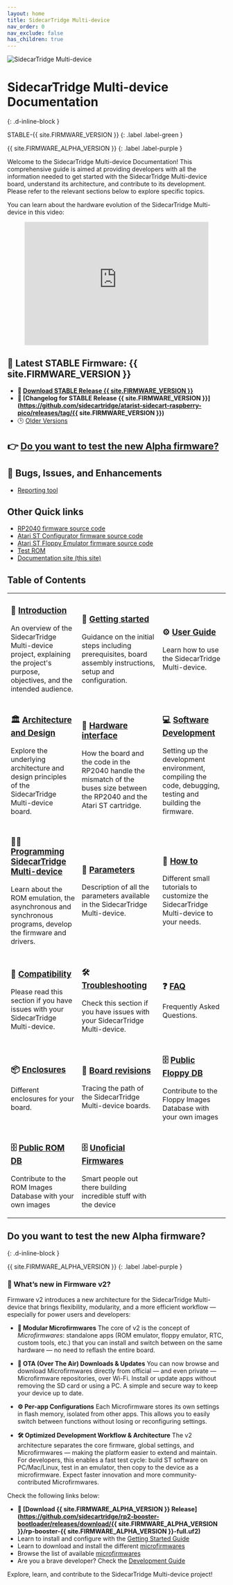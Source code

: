 ```yaml
---
layout: home
title: SidecarTridge Multi-device
nav_order: 0
nav_exclude: false
has_children: true
---
```



![SidecarTridge Multi-device](/sidecartridge-multidevice/assets/images/BOARD-3.1-PICOW-PERSPECTIVE.png)

# SidecarTridge Multi-device Documentation 
{: .d-inline-block }

STABLE-{{ site.FIRMWARE_VERSION }}
{: .label .label-green }

{{ site.FIRMWARE_ALPHA_VERSION }}
{: .label .label-purple }


Welcome to the SidecarTridge Multi-device Documentation! This comprehensive guide is aimed at providing developers with all the information needed to get started with the SidecarTridge Multi-device board, understand its architecture, and contribute to its development. Please refer to the relevant sections below to explore specific topics.

You can learn about the hardware evolution of the SidecarTridge Multi-device in this video:

<figure class="video_container" style="position: relative; padding-bottom: 56.25%; height: 0; overflow: hidden; max-width: 100%; background: #000;">
    <iframe style="position: absolute; top: 0; left: 0; width: 100%; height: 100%; border: 0;"
        src="https://www.youtube-nocookie.com/embed/RvREQNScEzE?iv_load_policy=3&amp;modestbranding=1&amp;playsinline=1&amp;showinfo=0&amp;rel=0&amp;enablejsapi=1;loading=lazy"
        allowfullscreen allowtransparency></iframe>
</figure>


## 🚀 Latest STABLE Firmware: {{ site.FIRMWARE_VERSION }}
* **💾 [Download STABLE Release {{ site.FIRMWARE_VERSION }}](https://sidecartridge.com/downloads)**
* **📝 [Changelog for STABLE Release {{ site.FIRMWARE_VERSION }}](https://github.com/sidecartridge/atarist-sidecart-raspberry-pico/releases/tag/{{ site.FIRMWARE_VERSION }})**
* 🕒 [Older Versions](https://github.com/sidecartridge/atarist-sidecart-raspberry-pico/releases)

## 👉 [Do you want to test the new Alpha firmware?](#do-you-want-to-test-the-new-alpha-firmware)

## 🐞 Bugs, Issues, and Enhancements
* [Reporting tool](https://github.com/sidecartridge/atarist-sidecart-raspberry-pico/issues)

## Other Quick links
* [RP2040 firmware source code](https://github.com/sidecartridge/atarist-sidecart-raspberry-pico)
* [Atari ST Configurator firmware source code](https://github.com/sidecartridge/atarist-sidecart-firmware)
* [Atari ST Floppy Emulator firmware source code](https://github.com/sidecartridge/atarist-sidecart-floppy-emulator)
* [Test ROM](https://github.com/sidecartridge/atarist-sidecart-test-rom)
* [Documentation site (this site)](https://github.com/sidecartridge/sidecart-site-dev-docs)

## Table of Contents

<table style="border-collapse: collapse; border: 0;">
    <tr>
        <td style="border: none;">
            <h3>📘 <a href="/sidecartridge-multidevice/introduction/">Introduction</a></h3>
            <p>An overview of the SidecarTridge Multi-device project, explaining the project's purpose, objectives, and the intended audience.</p>
        </td>
        <td style="border: none;">
            <h3>🚀 <a href="/sidecartridge-multidevice/getting_started/">Getting started</a></h3>
            <p>Guidance on the initial steps including prerequisites, board assembly instructions, setup and configuration.</p>
        </td>
        <td style="border: none;">
            <h3>⚙️ <a href="/sidecartridge-multidevice/userguide/">User Guide</a></h3>
            <p>Learn how to use the SidecarTridge Multi-device.</p>
        </td>
    </tr>
    <tr>
        <td style="border: none;">
            <h3>🏛️ <a href="/sidecartridge-multidevice/architecture_and_design/">Architecture and Design</a></h3>
            <p>Explore the underlying architecture and design principles of the SidecarTridge Multi-device board.</p>
        </td>
        <td style="border: none;">
            <h3>🔌 <a href="/sidecartridge-multidevice/hardware_interface/">Hardware interface</a></h3>
            <p>How the board and the code in the RP2040 handle the mismatch of the buses size between the RP2040 and the Atari ST cartridge.</p>
        </td>
        <td style="border: none;">
            <h3>💻 <a href="/sidecartridge-multidevice/software_development/">Software Development</a></h3>
            <p>Setting up the development environment, compiling the code, debugging, testing and building the firmware.</p>
        </td>
    </tr>
    <tr>
        <td style="border: none;">
            <h3>👨‍💻 <a href="/sidecartridge-multidevice/programming/">Programming SidecarTridge Multi-device</a></h3>
            <p>Learn about the ROM emulation, the asynchronous and synchronous programs, develop the firmware and drivers.</p>
        </td>
        <td style="border: none;">
            <h3>📄 <a href="/sidecartridge-multidevice/parameters/">Parameters</a></h3>
            <p>Description of all the parameters available in the SidecarTridge Multi-device.</p>
        </td>
        <td style="border: none;">
            <h3>🔧 <a href="/sidecartridge-multidevice/how_to/">How to</a></h3>
            <p>Different small tutorials to customize the SidecarTridge Multi-device to your needs.</p>
        </td>
    </tr>
    <tr>
        <td style="border: none;">
            <h3>🤝 <a href="/sidecartridge-multidevice/compatibility_issues/">Compatibility</a></h3>
            <p>Please read this section if you have issues with your SidecarTridge Multi-device.</p>
        </td>
        <td style="border: none;">
            <h3>🛠️ <a href="/sidecartridge-multidevice/troubleshooting/">Troubleshooting</a></h3>
            <p>Check this section if you have issues with your SidecarTridge Multi-device.</p>
        </td>
        <td style="border: none;">
            <h3>❓ <a href="/sidecartridge-multidevice/faq/">FAQ</a></h3>
            <p>Frequently Asked Questions.</p>
        </td>
    </tr>
    <tr>
        <td style="border: none;">
            <h3>📦 <a href="/sidecartridge-multidevice/cases/">Enclosures</a></h3>
            <p>Different enclosures for your board.</p>
        </td>
        <td style="border: none;">
            <h3>🔄 <a href="/sidecartridge-multidevice/revisions/">Board revisions</a></h3>
            <p>Tracing the path of the SidecarTridge Multi-device boards.</p>
         </td>
        <td style="border: none;">
            <h3>🗄️ <a href="/sidecartridge-multidevice/publicfloppydb/">Public Floppy DB</a></h3>
            <p>Contribute to the Floppy Images Database with your own images</p>
        </td>
    </tr>
    <tr>
        <td style="border: none;">
            <h3>🗄️ <a href="/sidecartridge-multidevice/publicromdb/">Public ROM DB</a></h3>
            <p>Contribute to the ROM Images Database with your own images</p>
        </td>
        <td style="border: none;">
            <h3>🗄️ <a href="/sidecartridge-multidevice/unofficial_firmwares/">Unoficial Firmwares</a></h3>
            <p>Smart people out there building incredible stuff with the device</p>
        </td>
        <td style="border: none;">
         </td>
    </tr>
</table>

## Do you want to test the new Alpha firmware?
{: .d-inline-block }

{{ site.FIRMWARE_ALPHA_VERSION }}
{: .label .label-purple }

### 🚀 What’s new in Firmware v2?

Firmware v2 introduces a new architecture for the SidecarTridge Multi-device that brings flexibility, modularity, and a more efficient workflow — especially for power users and developers:

* **🧩 Modular Microfirmwares**
  The core of v2 is the concept of *Microfirmwares*: standalone apps (ROM emulator, floppy emulator, RTC, custom tools, etc.) that you can install and switch between on the same hardware — no need to reflash the entire board.

* **📡 OTA (Over The Air) Downloads & Updates**
  You can now browse and download Microfirmwares directly from official — and even private — Microfirmware repositories, over Wi-Fi. Install or update apps without removing the SD card or using a PC. A simple and secure way to keep your device up to date.

* **⚙️ Per-app Configurations**
  Each Microfirmware stores its own settings in flash memory, isolated from other apps. This allows you to easily switch between functions without losing or reconfiguring settings.

* **🛠️ Optimized Development Workflow & Architecture**
  The v2 architecture separates the core firmware, global settings, and Microfirmwares — making the platform easier to extend and maintain. For developers, this enables a fast test cycle: build ST software on PC/Mac/Linux, test in an emulator, then copy to the device as a microfirmware. Expect faster innovation and more community-contributed Microfirmwares.

Check the following links below:

* **💾 [Download {{ site.FIRMWARE_ALPHA_VERSION }} Release](https://github.com/sidecartridge/rp2-booster-bootloader/releases/download/{{ site.FIRMWARE_ALPHA_VERSION }}/rp-booster-{{ site.FIRMWARE_ALPHA_VERSION }}-full.uf2)**
* Learn to install and configure with the [Getting Started Guide](/sidecartridge-multidevice/getting_started_v2/)
* Learn to download and install the different [microfirmwares](/sidecartridge-multidevice/userguide_v2/)
* Browse the list of available [microfirmwares](/sidecartridge-multidevice/microfirmwares/)
* Are you a brave developer? Check the [Development Guide](/sidecartridge-multidevice/programming/)

Explore, learn, and contribute to the SidecarTridge Multi-device project!